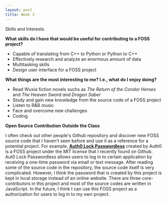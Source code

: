 ```yaml
---
layout: post
title: Week 3
---
```


Skills and Interests

__What skills do I have that would be useful for contributing to a FOSS project?__
- Capable of translating from C++ to Python or Python to C++
- Effectively research and analyze an enormous amount of data
- Multitasking skills
- Design user interface for a FOSS project


__What things are the most interesting to me? I.e., what do I enjoy doing?__
- Read Wuxia fiction novels suchs as _The Return of the Condor Heroes_ and _The Heaven Sword and Dragon Saber_
- Study and gain new knowledge from the source code of a FOSS project
- Listen to R&B music
- Face and overcome new challenges
- Coding


__Open Source Contribution Outside the Class__

  I often check out other people's Github repository and discover new FOSS source code that I haven't seen before and use it as a reference for a potential project. For example, [__Auth0 Lock Passwordless__](https://github.com/auth0/lock-passwordless) created by Auth0 is a FOSS project under the MIT license that I recently found on Github. Aut0 Lock Passwordless allows users to log in to certain application by receiving a one-time password via email or text message. After reading some of the source code in the repository, the source code itself is very complicated. However, I think the password that is created by this project is kept in local storage instead of an online website. There are three core-contributors in this project and most of the source codes are written in JavaScript. In the future, I think I can use this FOSS project as a authorization for users to log in to my own project.
  
  
  
